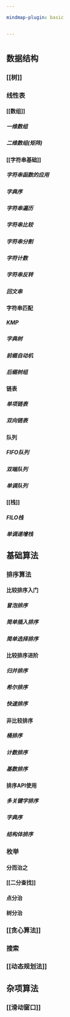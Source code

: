 ```yaml
---

mindmap-plugin: basic


---
```


# 

## 数据结构

### [[树]]

### 线性表

#### [[数组]]

##### 一维数组

##### 二维数组(矩阵)

#### [[字符串基础]]

##### 字符串函数的应用

##### 字典序

##### 字符串遍历

##### 字符串比较

##### 字符串分割

##### 字符计数

##### 字符串反转

##### 回文串

#### 字符串匹配

##### KMP

##### 字典树

##### 前缀自动机

##### 后缀树组

#### 链表

##### 单项链表

##### 双向链表

#### 队列

##### FIFO队列

##### 双端队列

##### 单调队列

#### [[栈]]

##### FILO栈

##### 单调递增栈

## 基础算法

### 排序算法

#### 比较排序入门

##### 冒泡排序

##### 简单插入排序

##### 简单选择排序

#### 比较排序进阶

##### 归并排序

##### 希尔排序

##### 快速排序

#### 非比较排序

##### 桶排序

##### 计数排序

##### 基数排序

#### 排序API使用

##### 多关键字排序

##### 字典序

##### 结构体排序

### 枚举

#### 分而治之

#### [[二分查找]]

#### 点分治

#### 树分治

### [[贪心算法]]

### 搜索

### [[动态规划法]]

## 杂项算法

### [[滑动窗口]]